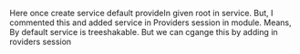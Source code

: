 Here once create service default provideIn given root in service.
But, I commented this and added service in Providers session in module. 
Means, By default service is treeshakable. But we can cgange this by adding in roviders session